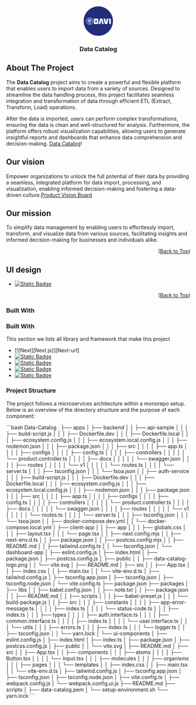 <!-- PROJECT LOGO -->
<br/>
<div align="center">
    <a>
        <img src="https://github.com/easycode002/data-catalog/blob/main/apps/dashboard-app/public/data-catalog-logo.png" atl="Logo" width="80" heigt="80">
    </a>
    <h3 align="center">Data Catalog</h3>
</div>

<!-- ABOUT THE PROJECT -->
## About The Project
The **Data Catalog** project aims to create a powerful and flexible platform that enables users to import data from a variety of sources. Designed to streamline the data handling process, this project facilitates seamless integration and transformation of data through efficient ETL (Extract, Transform, Load) operations.

After the data is imported, users can perform complex transformations, ensuring the data is clean and well-structured for analysis. Furthermore, the platform offers robust visualization capabilities, allowing users to generate insightful reports and dashboards that enhance data comprehension and decision-making. <a href="https://www.canva.com/design/DAGTzDnHawQ/2JBtETJeB0TfmO9HQmRSuQ/edit?utm_content=DAGTzDnHawQ&utm_campaign=designshare&utm_medium=link2&utm_source=sharebutton" target="_blank">Data Catalog</a>!

## Our vision
Empower organizations to unlock the full potential of their data by providing a seamless, integrated platform for data import, processing, and visualization, enabling informed decision-making and fostering a data-driven culture.<a href="https://www.canva.com/design/DAGTzv4tp3s/Qef3kyMRjZgqMcdVomCUzw/edit?utm_content=DAGTzv4tp3s&utm_campaign=designshare&utm_medium=link2&utm_source=sharebutton" target="_blank">Product Vision Board</a>

## Our mission
To simplify data management by enabling users to effortlessly import, transform, and visualize data from various sources, facilitating insights and informed decision-making for businesses and individuals alike.

<p align="right">(<a href="#readme-top">Back to Top</a>)</p>

## UI design
- [![Static Badge](https://img.shields.io/badge/Figma-2C2D34?style=for-the-badge&logo=figma&logoColor=fff&color=%232C2D34)](https://www.figma.com/design/crMDtSSVv5vX7sIZc8jCWN/Team-Project-Check-Me?node-id=205-108&t=fR3Ai4jI02tEYQvX-0)

<p align="right">(<a href="#readme-top">Back to Top</a>)</p>

### Built With
### Built With
This section we lists all library and framework that make this project
- [![Next][Next.js]][Next-url]
- [![Static Badge](https://img.shields.io/badge/Node.js-499442?style=for-the-badge&logo=node.js&logoColor=fff&color=499442)](https://nodejs.org/en)
- [![Static Badge](https://img.shields.io/badge/Tyscript-3178C6?style=for-the-badge&logo=typescript&logoColor=fff&color=3178C6)](https://www.typescriptlang.org/)
- [![Static Badge](https://img.shields.io/badge/Express.js-000?style=for-the-badge&logo=express&logoColor=fff&color=000)](https://expressjs.com/)
- [![Static Badge](https://img.shields.io/badge/Mongodb-%23023430?style=for-the-badge&logo=mongodb&logoColor=fff&color=%23023430)](https://www.mongodb.com/)


### Project Structure
<p>The project follows a microservices architecture within a monorepo setup. Below is an overview of the directory structure and the purpose of each component:</p>
```bash
Data-Catalog
.
├── apps
│   ├── backend
│   │   ├── api-sample
│   │   │   ├── build-script.js
│   │   │   ├── Dockerfile.dev
│   │   │   ├── Dockerfile.local
│   │   │   ├── ecosystem.config.js
│   │   │   ├── ecosystem.local.config.js
│   │   │   ├── nodemon.json
│   │   │   ├── package.json
│   │   │   ├── src
│   │   │   │   ├── app.ts
│   │   │   │   ├── configs
│   │   │   │   ├── config.ts
│   │   │   │   ├── controllers
│   │   │   │   │   └── product.controller.ts
│   │   │   │   ├── docs
│   │   │   │   │   └── swagger.json
│   │   │   │   ├── routes
│   │   │   │   │   └── v1
│   │   │   │   │       └── routes.ts
│   │   │   │   └── server.ts
│   │   │   ├── tsconfig.json
│   │   │   └── tsoa.json
│   │   ├── auth-service
│   │   │   ├── build-script.js
│   │   │   ├── Dockerfile.dev
│   │   │   ├── Dockerfile.local
│   │   │   ├── ecosystem.config.js
│   │   │   ├── ecosystem.local.config.js
│   │   │   ├── nodemon.json
│   │   │   ├── package.json
│   │   │   ├── src
│   │   │   │   ├── app.ts
│   │   │   │   ├── configs
│   │   │   │   ├── config.ts
│   │   │   │   ├── controllers
│   │   │   │   │   └── product.controller.ts
│   │   │   │   ├── docs
│   │   │   │   │   └── swagger.json
│   │   │   │   ├── routes
│   │   │   │   │   └── v1
│   │   │   │   │       └── routes.ts
│   │   │   │   └── server.ts
│   │   │   ├── tsconfig.json
│   │   │   └── tsoa.json
│   │   ├── docker-compose.dev.yml
│   │   └── docker-compose.local.yml
│   ├── client-app
│   │   ├── app
│   │   │   ├── globals.css
│   │   │   ├── layout.tsx
│   │   │   └── page.tsx
│   │   ├── next.config.mjs
│   │   ├── next-env.d.ts
│   │   ├── package.json
│   │   ├── postcss.config.mjs
│   │   ├── README.md
│   │   ├── tailwind.config.ts
│   │   └── tsconfig.json
│   └── dashboard-app
│       ├── eslint.config.js
│       ├── index.html
│       ├── package.json
│       ├── postcss.config.js
│       ├── public
│       │   ├── data-catalog-logo.png
│       │   └── vite.svg
│       ├── README.md
│       ├── src
│       │   ├── App.tsx
│       │   ├── index.css
│       │   ├── main.tsx
│       │   └── vite-env.d.ts
│       ├── tailwind.config.js
│       ├── tsconfig.app.json
│       ├── tsconfig.json
│       ├── tsconfig.node.json
│       └── vite.config.ts
├── package.json
├── packages
│   ├── libs
│   │   ├── babel.config.json
│   │   ├── note.txt
│   │   ├── package.json
│   │   ├── README.md
│   │   ├── scripts
│   │   │   ├── babel-preset.js
│   │   │   └── build-package.js
│   │   ├── src
│   │   │   ├── constants
│   │   │   │   ├── app-error-message.ts
│   │   │   │   ├── index.ts
│   │   │   │   └── status-code.ts
│   │   │   ├── index.ts
│   │   │   ├── types
│   │   │   │   ├── auth.interface.ts
│   │   │   │   ├── common.interface.ts
│   │   │   │   ├── index.ts
│   │   │   │   └── user.interface.ts
│   │   │   └── utils
│   │   │       ├── errors.ts
│   │   │       ├── index.ts
│   │   │       └── logger.ts
│   │   ├── tsconfig.json
│   │   └── yarn.lock
│   └── ui-components
│       ├── eslint.config.js
│       ├── index.html
│       ├── index.ts
│       ├── package.json
│       ├── postcss.config.js
│       ├── public
│       │   └── vite.svg
│       ├── README.md
│       ├── src
│       │   ├── App.tsx
│       │   ├── components
│       │   │   ├── atoms
│       │   │   │   ├── Button.tsx
│       │   │   │   └── Input.tsx
│       │   │   ├── molecules
│       │   │   ├── organisms
│       │   │   ├── pages
│       │   │   └── templates
│       │   ├── index.css
│       │   ├── main.tsx
│       │   └── vite-env.d.ts
│       ├── tailwind.config.js
│       ├── tsconfig.app.json
│       ├── tsconfig.json
│       ├── tsconfig.node.json
│       ├── vite.config.ts
│       ├── webpack.config.js
│       └── webpack.config.ui.js
├── README.md
├── scripts
│   ├── data-catalog.pem
│   └── setup-environment.sh
└── yarn.lock
```
